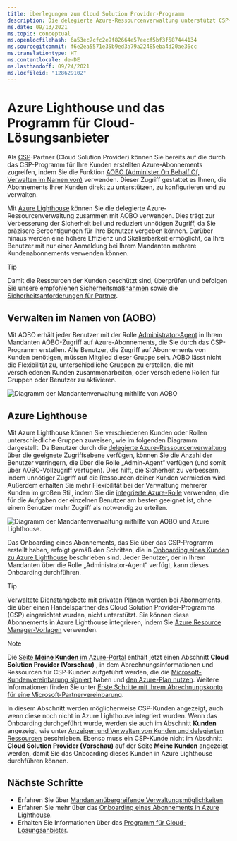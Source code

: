 ```yaml
---
title: Überlegungen zum Cloud Solution Provider-Programm
description: Die delegierte Azure-Ressourcenverwaltung unterstützt CSP-Partner bei der Verbesserung der Sicherheit und Kontrolle durch die Aktivierung präziser Berechtigungen.
ms.date: 09/13/2021
ms.topic: conceptual
ms.openlocfilehash: 6a53ec7cfc2e9f82664e57eecf5bf3f587444134
ms.sourcegitcommit: f6e2ea5571e35b9ed3a79a22485eba4d20ae36cc
ms.translationtype: HT
ms.contentlocale: de-DE
ms.lasthandoff: 09/24/2021
ms.locfileid: "128629102"
---
```

# <a name="azure-lighthouse-and-the-cloud-solution-provider-program"></a>Azure Lighthouse und das Programm für Cloud-Lösungsanbieter

Als [CSP](/partner-center/csp-overview)-Partner (Cloud Solution Provider) können Sie bereits auf die durch das CSP-Programm für Ihre Kunden erstellten Azure-Abonnements zugreifen, indem Sie die Funktion [AOBO (Administer On Behalf Of, Verwalten im Namen von)](https://channel9.msdn.com/Series/cspdev/Module-11-Admin-On-Behalf-Of-AOBO) verwenden. Dieser Zugriff gestattet es Ihnen, die Abonnements Ihrer Kunden direkt zu unterstützen, zu konfigurieren und zu verwalten.

Mit [Azure Lighthouse](../overview.md) können Sie die delegierte Azure-Ressourcenverwaltung zusammen mit AOBO verwenden. Dies trägt zur Verbesserung der Sicherheit bei und reduziert unnötigen Zugriff, da Sie präzisere Berechtigungen für Ihre Benutzer vergeben können. Darüber hinaus werden eine höhere Effizienz und Skalierbarkeit ermöglicht, da Ihre Benutzer mit nur einer Anmeldung bei Ihrem Mandanten mehrere Kundenabonnements verwenden können.

> [!TIP]
> Damit die Ressourcen der Kunden geschützt sind, überprüfen und befolgen Sie unsere [empfohlenen Sicherheitsmaßnahmen](recommended-security-practices.md) sowie die [Sicherheitsanforderungen für Partner](/partner-center/partner-security-requirements).

## <a name="administer-on-behalf-of-aobo"></a>Verwalten im Namen von (AOBO)

Mit AOBO erhält jeder Benutzer mit der Rolle [Administrator-Agent](/partner-center/permissions-overview#manage-commercial-transactions-in-partner-center-azure-ad-and-csp-roles) in Ihrem Mandanten AOBO-Zugriff auf Azure-Abonnements, die Sie durch das CSP-Programm erstellen. Alle Benutzer, die Zugriff auf Abonnements von Kunden benötigen, müssen Mitglied dieser Gruppe sein. AOBO lässt nicht die Flexibilität zu, unterschiedliche Gruppen zu erstellen, die mit verschiedenen Kunden zusammenarbeiten, oder verschiedene Rollen für Gruppen oder Benutzer zu aktivieren.

![Diagramm der Mandantenverwaltung mithilfe von AOBO](../media/csp-1.jpg)

## <a name="azure-lighthouse"></a>Azure Lighthouse

Mit Azure Lighthouse können Sie verschiedenen Kunden oder Rollen unterschiedliche Gruppen zuweisen, wie im folgenden Diagramm dargestellt. Da Benutzer durch die [delegierte Azure-Ressourcenverwaltung](architecture.md) über die geeignete Zugriffsebene verfügen, können Sie die Anzahl der Benutzer verringern, die über die Rolle „Admin-Agent“ verfügen (und somit über AOBO-Vollzugriff verfügen). Dies hilft, die Sicherheit zu verbessern, indem unnötiger Zugriff auf die Ressourcen deiner Kunden vermieden wird. Außerdem erhalten Sie mehr Flexibilität bei der Verwaltung mehrerer Kunden im großen Stil, indem Sie die [integrierte Azure-Rolle](tenants-users-roles.md#role-support-for-azure-lighthouse) verwenden, die für die Aufgaben der einzelnen Benutzer am besten geeignet ist, ohne einem Benutzer mehr Zugriff als notwendig zu erteilen.

![Diagramm der Mandantenverwaltung mithilfe von AOBO und Azure Lighthouse.](../media/csp-2.jpg)

Das Onboarding eines Abonnements, das Sie über das CSP-Programm erstellt haben, erfolgt gemäß den Schritten, die in [Onboarding eines Kunden zu Azure Lighthouse](../how-to/onboard-customer.md) beschrieben sind. Jeder Benutzer, der in Ihrem Mandanten über die Rolle „Administrator-Agent“ verfügt, kann dieses Onboarding durchführen.

> [!TIP]
> [Verwaltete Dienstangebote](managed-services-offers.md) mit privaten Plänen werden bei Abonnements, die über einen Handelspartner des Cloud Solution Provider-Programms (CSP) eingerichtet wurden, nicht unterstützt. Sie können diese Abonnements in Azure Lighthouse integrieren, indem Sie [Azure Resource Manager-Vorlagen](../how-to/onboard-customer.md) verwenden.

> [!NOTE]
> Die [Seite **Meine Kunden** im Azure-Portal](../how-to/view-manage-customers.md) enthält jetzt einen Abschnitt **Cloud Solution Provider (Vorschau)** , in dem Abrechnungsinformationen und Ressourcen für CSP-Kunden aufgeführt werden, die die [Microsoft-Kundenvereinbarung signiert](/partner-center/confirm-customer-agreement) haben und [den Azure-Plan nutzen](/partner-center/azure-plan-get-started). Weitere Informationen finden Sie unter [Erste Schritte mit Ihrem Abrechnungskonto für eine Microsoft-Partnervereinbarung](../../cost-management-billing/understand/mpa-overview.md).
>
> In diesem Abschnitt werden möglicherweise CSP-Kunden angezeigt, auch wenn diese noch nicht in Azure Lighthouse integriert wurden. Wenn das Onboarding durchgeführt wurde, werden sie auch im Abschnitt **Kunden** angezeigt, wie unter [Anzeigen und Verwalten von Kunden und delegierten Ressourcen](../how-to/view-manage-customers.md) beschrieben. Ebenso muss ein CSP-Kunde nicht im Abschnitt **Cloud Solution Provider (Vorschau)** auf der Seite **Meine Kunden** angezeigt werden, damit Sie das Onboarding dieses Kunden in Azure Lighthouse durchführen können.

## <a name="next-steps"></a>Nächste Schritte

- Erfahren Sie über [Mandantenübergreifende Verwaltungsmöglichkeiten](cross-tenant-management-experience.md).
- Erfahren Sie mehr über das [Onboarding eines Abonnements in Azure Lighthouse](../how-to/onboard-customer.md).
- Erhalten Sie Informationen über das [Programm für Cloud-Lösungsanbieter](/partner-center/csp-overview).
